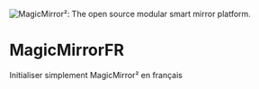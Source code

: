 ![MagicMirror²: The open source modular smart mirror platform. ](https://github.com/MichMich/MagicMirror/blob/master/.github/header.png)

# MagicMirrorFR
Initialiser simplement MagicMirror² en français
